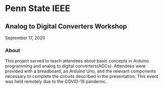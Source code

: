 # Penn State IEEE
## Analog to Digital Converters Workshop
September 17, 2020

### About
This project served to teach attendees about basic concepts in Arduino programming and analog to digital converters(ADCs). Attendees were provided with a breadboard, an Arduino Uno, and the relevant components necessary to complete the circuits described in the presentation. This event was held remotely due to the COVID-19 pandemic.
